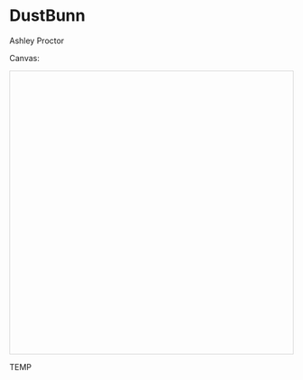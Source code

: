# DustBunn
Ashley Proctor
<!DOCTYPE html>
<html>
<img id="canvas" width="600" height="600" src="https://goo.gl/GAWnPK" alt="The canvas" style="display: none;">
<body>
	<style>
.p {
    display: block;
    margin-left: auto;
    margin-right: auto;
}
canvas {
    display: block;
    margin-left: auto;
    margin-right: auto;
}
</style>


<p>Canvas:</p>
<canvas id="myCanvas" width="600" height="600" style="border:1px solid #d3d3d3;">

</canvas>

<script>
window.onload = function() {
    var c = document.getElementById("myCanvas");
    var ctx = c.getContext("2d");
    var img = document.getElementById("canvas");
    ctx.drawImage(img, 0, 0);
}
</script>

<p>TEMP</p>

</body>
</html>

